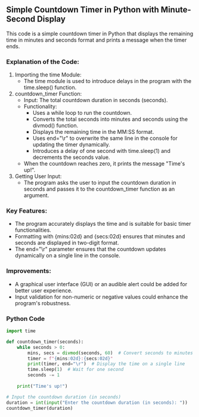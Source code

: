 ## Simple Countdown Timer in Python with Minute-Second Display
This code is a simple countdown timer in Python that displays the remaining time in minutes and seconds format and prints a message when the timer ends.

### Explanation of the Code:
1. Importing the time Module:
   - The time module is used to introduce delays in the program with the time.sleep() function.
2. countdown_timer Function:
   - Input: The total countdown duration in seconds (seconds).
   - Functionality:
        - Uses a while loop to run the countdown.
       - Converts the total seconds into minutes and seconds using the divmod() function.
       - Displays the remaining time in the MM:SS format.
       - Uses end="\r" to overwrite the same line in the console for updating the timer dynamically.
       - Introduces a delay of one second with time.sleep(1) and decrements the seconds value.
   - When the countdown reaches zero, it prints the message "Time's up!".
3. Getting User Input:
   - The program asks the user to input the countdown duration in seconds and passes it to the countdown_timer function as an argument.

### Key Features:
   - The program accurately displays the time and is suitable for basic timer functionalities.
   - Formatting with {mins:02d} and {secs:02d} ensures that minutes and seconds are displayed in two-digit format.
   - The end="\r" parameter ensures that the countdown updates dynamically on a single line in the console.

### Improvements:
   - A graphical user interface (GUI) or an audible alert could be added for better user experience.
   - Input validation for non-numeric or negative values could enhance the program's robustness.

### Python Code
```python
import time

def countdown_timer(seconds):
    while seconds > 0:
        mins, secs = divmod(seconds, 60)  # Convert seconds to minutes and seconds
        timer = f"{mins:02d}:{secs:02d}"
        print(timer, end="\r")  # Display the time on a single line
        time.sleep(1)  # Wait for one second
        seconds -= 1
    
    print("Time's up!")

# Input the countdown duration (in seconds)
duration = int(input("Enter the countdown duration (in seconds): "))
countdown_timer(duration)
```
